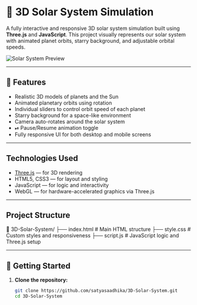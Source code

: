 # 🌌 3D Solar System Simulation

A fully interactive and responsive 3D solar system simulation built using **Three.js** and **JavaScript**. This project visually represents our solar system with animated planet orbits, starry background, and adjustable orbital speeds.

![Solar System Preview]([https://github.com/satyasaadhika/3D-Solar-System/blob/main/3D%20Solar%20System.mp4](https://github.com/user-attachments/assets/d733e195-48df-4147-91cd-31f6acfe6ed6))

---

## 🚀 Features

-  Realistic 3D models of planets and the Sun
-  Animated planetary orbits using rotation
-  Individual sliders to control orbit speed of each planet
-  Starry background for a space-like environment
-  Camera auto-rotates around the solar system
- ⏯ Pause/Resume animation toggle
- Fully responsive UI for both desktop and mobile screens

---

##  Technologies Used

- [Three.js](https://threejs.org/) — for 3D rendering
- HTML5, CSS3 — for layout and styling
- JavaScript — for logic and interactivity
- WebGL — for hardware-accelerated graphics via Three.js

---

##  Project Structure

📁 3D-Solar-System/
├── index.html # Main HTML structure
├── style.css # Custom styles and responsiveness
├── script.js # JavaScript logic and Three.js setup


---

## 🔧 Getting Started

1. **Clone the repository:**
   ```bash
   git clone https://github.com/satyasaadhika/3D-Solar-System.git
   cd 3D-Solar-System

